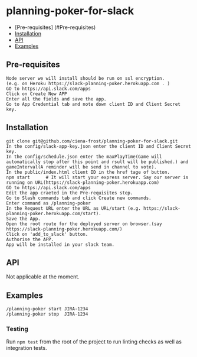 # planning-poker-for-slack <br />

 * [Pre-requisites] (#Pre-requisites)
 * [Installation](#Installation)
 * [API](#API)
 * [Examples](#Examples)


## Pre-requisites
```
Node server we will install should be run on ssl encryption.
(e.g. on Heroku https://slack-planning-poker.herokuapp.com . )
GO to https://api.slack.com/apps
Click on Create New APP
Enter all the fields and save the app.
Go to App Credential tab and note down client ID and Client Secret key.

```

## Installation
```
git clone git@github.com/ciena-frost/planning-poker-for-slack.git
In the config/slack-app-key.json enter the client ID and Client Secret key.
In the config/schedule.json enter the maxPlayTime(Game will automatically stop after this point and rsult will be published.) and gameInterval(A reminder will be send in channel to vote).
In the public/index.html client ID in the href tage of button.
npm start      # It will start your express server. Say our server is running on URL(https://slack-planning-poker.herokuapp.com)
GO to https://api.slack.com/apps
Edit the app craeted in the Pre-requisites step.
Go to Slash commands tab and click Create new commands.
Enter command as /planning-poker
In the Request URL enter the URL as URL/start (e.g. https://slack-planning-poker.herokuapp.com/start).
Save the App.
Open the root route for the deployed server on browser.(say https://slack-planning-poker.herokuapp.com/)
Click on 'add_to_slack' button.
Authorise the APP.
App will be installed in your slack team.

```
## API
Not applicable at the moment.

## Examples
```
/planning-poker start JIRA-1234
/planning-poker stop  JIRA-1234

```

### Testing
Run `npm test` from the root of the project to run linting checks as well as integration tests.
